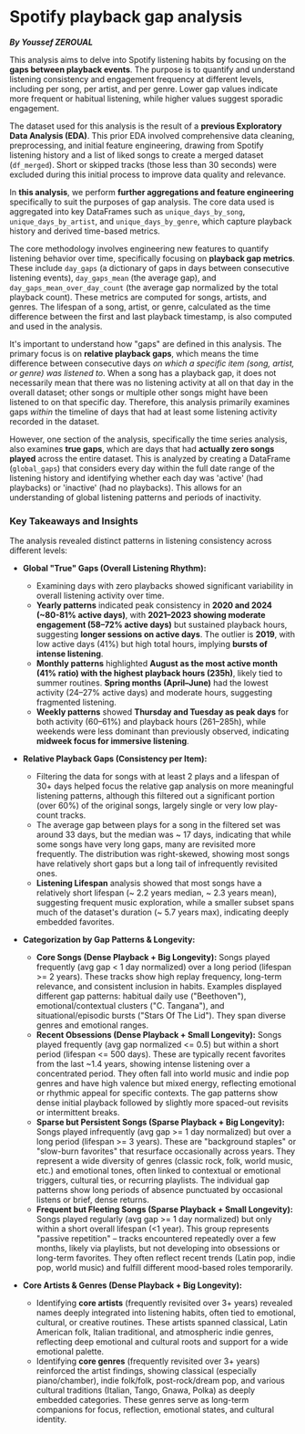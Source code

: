 # Spotify playback gap analysis
 ***By Youssef ZEROUAL***

This analysis aims to delve into Spotify listening habits by focusing on the **gaps between playback events**. The purpose is to quantify and understand listening consistency and engagement frequency at different levels, including per song, per artist, and per genre. Lower gap values indicate more frequent or habitual listening, while higher values suggest sporadic engagement.

The dataset used for this analysis is the result of a **previous Exploratory Data Analysis (EDA)**. This prior EDA involved comprehensive data cleaning, preprocessing, and initial feature engineering, drawing from Spotify listening history and a list of liked songs to create a merged dataset (`df_merged`). Short or skipped tracks (those less than 30 seconds) were excluded during this initial process to improve data quality and relevance.

In **this analysis**, we perform **further aggregations and feature engineering** specifically to suit the purposes of gap analysis. The core data used is aggregated into key DataFrames such as `unique_days_by_song`, `unique_days_by_artist`, and `unique_days_by_genre`, which capture playback history and derived time-based metrics.

The core methodology involves engineering new features to quantify listening behavior over time, specifically focusing on **playback gap metrics**. These include `day_gaps` (a dictionary of gaps in days between consecutive listening events), `day_gaps_mean` (the average gap), and `day_gaps_mean_over_day_count` (the average gap normalized by the total playback count). These metrics are computed for songs, artists, and genres. The lifespan of a song, artist, or genre, calculated as the time difference between the first and last playback timestamp, is also computed and used in the analysis.

It's important to understand how "gaps" are defined in this analysis. The primary focus is on **relative playback gaps**, which means the time difference between consecutive days *on which a specific item (song, artist, or genre) was listened to*. When a song has a playback gap, it does not necessarily mean that there was no listening activity at all on that day in the overall dataset; other songs or multiple other songs might have been listened to on that specific day. Therefore, this analysis primarily examines gaps *within* the timeline of days that had at least some listening activity recorded in the dataset.

However, one section of the analysis, specifically the time series analysis, also examines **true gaps**, which are days that had **actually zero songs played** across the entire dataset. This is analyzed by creating a DataFrame (`global_gaps`) that considers every day within the full date range of the listening history and identifying whether each day was 'active' (had playbacks) or 'inactive' (had no playbacks). This allows for an understanding of global listening patterns and periods of inactivity.
### **Key Takeaways and Insights**  
The analysis revealed distinct patterns in listening consistency across different levels:  

*   **Global "True" Gaps (Overall Listening Rhythm):**  
    *   Examining days with zero playbacks showed significant variability in overall listening activity over time.  
    *   **Yearly patterns** indicated peak consistency in **2020 and 2024 (~80-81% active days)**, with **2021–2023 showing moderate engagement (58–72% active days)** but sustained playback hours, suggesting **longer sessions on active days**. The outlier is **2019**, with low active days (41%) but high total hours, implying **bursts of intense listening**.  
    *   **Monthly patterns** highlighted **August as the most active month (41% ratio) with the highest playback hours (235h)**, likely tied to summer routines. **Spring months (April–June)** had the lowest activity (24–27% active days) and moderate hours, suggesting fragmented listening.  
    *   **Weekly patterns** showed **Thursday and Tuesday as peak days** for both activity (60–61%) and playback hours (261–285h), while weekends were less dominant than previously observed, indicating **midweek focus for immersive listening**.  

*   **Relative Playback Gaps (Consistency per Item):**  
    *   Filtering the data for songs with at least 2 plays and a lifespan of 30+ days helped focus the relative gap analysis on more meaningful listening patterns, although this filtered out a significant portion (over 60%) of the original songs, largely single or very low play-count tracks.  
    *   The average gap between plays for a song in the filtered set was around 33 days, but the median was ~ 17 days, indicating that while some songs have very long gaps, many are revisited more frequently. The distribution was right-skewed, showing most songs have relatively short gaps but a long tail of infrequently revisited ones.  
    *   **Listening Lifespan** analysis showed that most songs have a relatively short lifespan (~ 2.2 years median, ~ 2.3 years mean), suggesting frequent music exploration, while a smaller subset spans much of the dataset's duration (~ 5.7 years max), indicating deeply embedded favorites.  

*   **Categorization by Gap Patterns & Longevity:**  
    *   **Core Songs (Dense Playback + Big Longevity):** Songs played frequently (avg gap < 1 day normalized) over a long period (lifespan >= 2 years). These tracks show high replay frequency, long-term relevance, and consistent inclusion in habits. Examples displayed different gap patterns: habitual daily use ("Beethoven"), emotional/contextual clusters ("C. Tangana"), and situational/episodic bursts ("Stars Of The Lid"). They span diverse genres and emotional ranges.  
    *   **Recent Obsessions (Dense Playback + Small Longevity):** Songs played frequently (avg gap normalized <= 0.5) but within a short period (lifespan <= 500 days). These are typically recent favorites from the last ~1.4 years, showing intense listening over a concentrated period. They often fall into world music and indie pop genres and have high valence but mixed energy, reflecting emotional or rhythmic appeal for specific contexts. The gap patterns show dense initial playback followed by slightly more spaced-out revisits or intermittent breaks.  
    *   **Sparse but Persistent Songs (Sparse Playback + Big Longevity):** Songs played infrequently (avg gap >= 1 day normalized) but over a long period (lifespan >= 3 years). These are "background staples" or "slow-burn favorites" that resurface occasionally across years. They represent a wide diversity of genres (classic rock, folk, world music, etc.) and emotional tones, often linked to contextual or emotional triggers, cultural ties, or recurring playlists. The individual gap patterns show long periods of absence punctuated by occasional listens or brief, dense returns.  
    *   **Frequent but Fleeting Songs (Sparse Playback + Small Longevity):** Songs played regularly (avg gap >= 1 day normalized) but only within a short overall lifespan (<1 year). This group represents "passive repetition" – tracks encountered repeatedly over a few months, likely via playlists, but not developing into obsessions or long-term favorites. They often reflect recent trends (Latin pop, indie pop, world music) and fulfill different mood-based roles temporarily.  

*   **Core Artists & Genres (Dense Playback + Big Longevity):**  
    *   Identifying **core artists** (frequently revisited over 3+ years) revealed names deeply integrated into listening habits, often tied to emotional, cultural, or creative routines. These artists spanned classical, Latin American folk, Italian traditional, and atmospheric indie genres, reflecting deep emotional and cultural roots and support for a wide emotional palette.  
    *   Identifying **core genres** (frequently revisited over 3+ years) reinforced the artist findings, showing classical (especially piano/chamber), indie folk/folk, post-rock/dream pop, and various cultural traditions (Italian, Tango, Gnawa, Polka) as deeply embedded categories. These genres serve as long-term companions for focus, reflection, emotional states, and cultural identity.  
